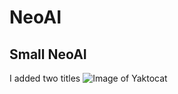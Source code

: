 # NeoAI
## Small NeoAI
I added two titles
![Image of Yaktocat](https://octodex.github.com/images/yaktocat.png)
